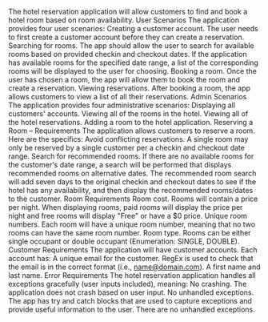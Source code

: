 The hotel reservation application will allow customers to find and book a hotel room based on room availability.
User Scenarios
The application provides four user scenarios:
Creating a customer account. The user needs to first create a customer account before they can create a reservation.
Searching for rooms. The app should allow the user to search for available rooms based on provided checkin and checkout dates. If the application has available rooms for the specified date range, a list of the corresponding rooms will be displayed to the user for choosing.
Booking a room. Once the user has chosen a room, the app will allow them to book the room and create a reservation.
Viewing reservations. After booking a room, the app allows customers to view a list of all their reservations.
Admin Scenarios
The application provides four administrative scenarios:
Displaying all customers' accounts.
Viewing all of the rooms in the hotel.
Viewing all of the hotel reservations.
Adding a room to the hotel application.
Reserving a Room – Requirements
The application allows customers to reserve a room. Here are the specifics:
Avoid conflicting reservations. A single room may only be reserved by a single customer per a checkin and checkout date range.
Search for recommended rooms. If there are no available rooms for the customer's date range, a search will be performed that displays recommended rooms on alternative dates. The recommended room search will add seven days to the original checkin and checkout dates to see if the hotel has any availability, and then display the recommended rooms/dates to the customer.
Room Requirements
Room cost. Rooms will contain a price per night. When displaying rooms, paid rooms will display the price per night and free rooms will display "Free" or have a $0 price.
Unique room numbers. Each room will have a unique room number, meaning that no two rooms can have the same room number.
Room type. Rooms can be either single occupant or double occupant (Enumeration: SINGLE, DOUBLE).
Customer Requirements
The application will have customer accounts. Each account has:
A unique email for the customer. RegEx is used to check that the email is in the correct format (i.e., name@domain.com).
A first name and last name.
Error Requirements
The hotel reservation application handles all exceptions gracefully (user inputs included), meaning:
No crashing. The application does not crash based on user input.
No unhandled exceptions. The app has try and catch blocks that are used to capture exceptions and provide useful information to the user. There are no unhandled exceptions.
